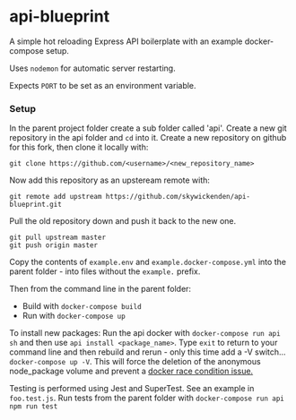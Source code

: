 # api-blueprint

A simple hot reloading Express API boilerplate with an example docker-compose setup.

Uses `nodemon` for automatic server restarting.

Expects `PORT` to be set as an environment variable.

### Setup

In the parent project folder create a sub folder called 'api'. Create a new git repository in the api folder and `cd` into it. Create a new repository on github for this fork, then clone it locally with:

    git clone https://github.com/<username>/<new_repository_name>
  
Now add this repository as an upsteream remote with:
 
    git remote add upstream https://github.com/skywickenden/api-blueprint.git
  
Pull the old repository down and push it back to the new one.

    git pull upstream master
    git push origin master

Copy the contents of `example.env` and `example.docker-compose.yml` into the parent folder - into files without the `example.` prefix. 

Then from the command line in the parent folder:

  * Build with `docker-compose build`
  * Run with `docker-compose up`

To install new packages: Run the api docker with `docker-compose run api sh` and then use `api install <package_name>`. Type `exit` to return to your command line and then rebuild and rerun - only this time add a -V switch... `docker-compose up -V`. This will force the deletion of the anonymous node_package volume and prevent a [docker race condition issue.](https://github.com/docker/compose/issues/4337)

Testing is performed using Jest and SuperTest. See an example in `foo.test.js`. Run tests from the parent folder with `docker-compose run api npm run test`
